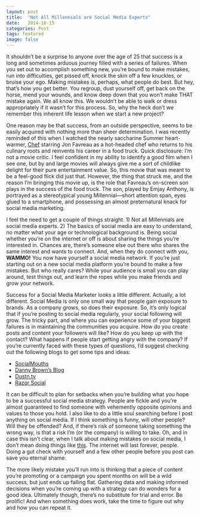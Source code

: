 ```yaml
---
layout: post
title:  "Not All Millennials are Social Media Experts"
date:   2014-10-15
categories: Post
tags: featured
image: false
---
```


It shouldn’t be a surprise to anyone over the age of 25 that success is a long and sometimes arduous journey filled with a series of failures. When you set out to accomplish something new, you’re bound to make mistakes, run into difficulties, get pissed off, knock the skin off a few knuckles, or bruise your ego. Making mistakes is, perhaps, what people do best. But hey, that’s how you get better. You regroup, dust yourself off, get back on the horse, mend your wounds, and know deep down that you won’t make THAT mistake again. We all know this. We wouldn’t be able to walk or dress appropriately if it wasn’t for this process. So, why the heck don’t we remember this inherent life lesson when we start a new project? 

One reason may be that success, from an outside perspective, seems to be easily acquired with nothing more than sheer determination. I was recently reminded of this when I watched the nearly saccharine Summer heart-warmer, [Chef](http://www.avclub.com/review/jon-favreau-gets-back-his-indie-rootssort-comedy-c-204357) starring Jon Favreau as a hot-headed chef who returns to his culinary roots and reinvents his career in a food truck. Quick disclosure: I’m not a movie critic. I feel confident in my ability to identify a good film when I see one, but by and large movies will always give me a sort of childlike delight for their pure entertainment value. So, this movie that was meant to be a feel-good flick did just that. However, the thing that struck me, and the reason I’m bringing this movie up, is the role that Favreau’s on-screen son plays in the success of the food truck. The son, played by Emjay Anthony, is portrayed as a stereotypical young Millennial—short attention span, eyes glued to a smartphone, and possessing an almost preternatural knack for social media marketing. 

I feel the need to get a couple of things straight. 1) Not all Millennials are social media experts. 2) The basics of social media are easy to understand, no matter what your age or technological background is. Being social whether you’re on the internet or off is about sharing the things you’re interested in. Chances are, there’s someone else out there who shares the same interest and wants to connect. And, when they do connect with you, **WAMMO!** You now have yourself a social media network. If you’re just starting out on a new social media platform you’re bound to make a few mistakes. But who really cares? While your audience is small you can play around, test things out, and learn the ropes while you make friends and grow your network.  

Success for a Social Media Marketer looks a little different. Actually, a lot different. Social Media is only one small way that people gain exposure to brands. As a company grows, so does their exposure. So, it’s only logical that if you’re posting to social media regularly, your social following will grow. The tricky part, and where you can experience some of your biggest failures is in maintaining the communities you acquire. How do you create posts and content your followers will like? How do you keep up with the contact? What happens if people start getting angry with the company? If you’re currently faced with these types of questions, I’d suggest checking out the following blogs to get some tips and ideas:

* [SocialMouths](http://socialmouths.com/blog/)
* [Danny Brown’s Blog](http://dannybrown.me/)
* [Dustn.tv](http://dustn.tv/socialmedia/)
* [Razor Social](http://www.razorsocial.com/blog/)

It can be difficult to plan for setbacks when you’re building what you hope to be a successful social media strategy. People are fickle and you’re almost guaranteed to find someone with vehemently opposite opinions and values to those you hold. I also like to do a little soul searching before I post anything on social media. If I think something is funny, will other people? Will they be offended? And, if there’s risk of someone taking something the wrong way, is that a risk I’m (or the company) is willing to take. Oh, and in case this isn’t clear, when I talk about making mistakes on social media, I don’t mean doing things like [this](http://www.searchenginejournal.com/35-social-media-fails/95613/). The internet will last forever, people. Doing a gut check with yourself and a few other people before you post can save you eternal shame. 

The more likely mistake you’ll run into is thinking that a piece of content you’re promoting or a campaign you spent months on will be a wild success, but just ends up falling flat. Gathering data and making informed decisions when you’re coming up with a strategy can do wonders for a good idea. Ultimately though, there’s no substitute for trial and error. Be prolific! And when something does work, take the time to figure out why and how you can repeat it. 
